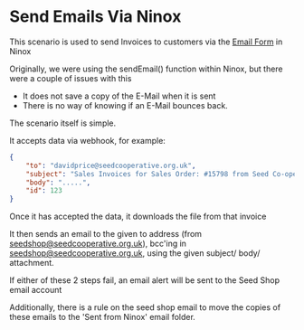 # Send Emails Via Ninox

This scenario is used to send Invoices to customers via the [Email Form](../ninoxTables/emailForm.md) in Ninox

Originally, we were using the sendEmail() function within Ninox, but there were a couple of issues with this

- It does not save a copy of the E-Mail when it is sent
- There is no way of knowing if an E-Mail bounces back.

The scenario itself is simple.

It accepts data via webhook, for example:

```json
{
    "to": "davidprice@seedcooperative.org.uk",                                      `the address to send the invoice to`
    "subject": "Sales Invoices for Sales Order: #15798 from Seed Co-operative",     `the subject of the email`
    "body": ".....",                                                                `HTML based e-mail body`
    "id": 123                                                                       `the id of the email form record within Ninox to download the invoice pdf from`
}
```

Once it has accepted the data, it downloads the file from that invoice

It then sends an email to the given to address (from seedshop@seedcooperative.org.uk), bcc'ing in seedshop@seedcooperative.org.uk, using the given subject/ body/ attachment.

If either of these 2 steps fail, an email alert will be sent to the Seed Shop email account

Additionally, there is a rule on the seed shop email to move the copies of these emails to the 'Sent from Ninox' email folder.
